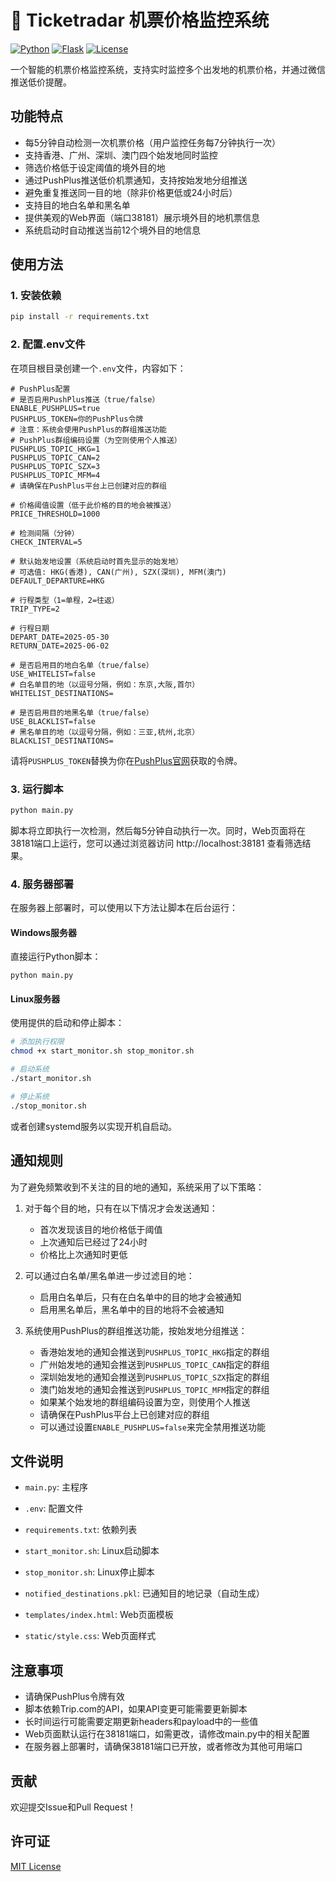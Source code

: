 # 🛫 Ticketradar 机票价格监控系统

[![Python](https://img.shields.io/badge/Python-3.8+-blue.svg)](https://python.org)
[![Flask](https://img.shields.io/badge/Flask-2.2+-green.svg)](https://flask.palletsprojects.com)
[![License](https://img.shields.io/badge/License-MIT-yellow.svg)](LICENSE)

一个智能的机票价格监控系统，支持实时监控多个出发地的机票价格，并通过微信推送低价提醒。

## 功能特点

- 每5分钟自动检测一次机票价格（用户监控任务每7分钟执行一次）
- 支持香港、广州、深圳、澳门四个始发地同时监控
- 筛选价格低于设定阈值的境外目的地
- 通过PushPlus推送低价机票通知，支持按始发地分组推送
- 避免重复推送同一目的地（除非价格更低或24小时后）
- 支持目的地白名单和黑名单
- 提供美观的Web界面（端口38181）展示境外目的地机票信息
- 系统启动时自动推送当前12个境外目的地信息


## 使用方法

### 1. 安装依赖

```bash
pip install -r requirements.txt
```

### 2. 配置.env文件

在项目根目录创建一个`.env`文件，内容如下：

```
# PushPlus配置
# 是否启用PushPlus推送（true/false）
ENABLE_PUSHPLUS=true
PUSHPLUS_TOKEN=你的PushPlus令牌
# 注意：系统会使用PushPlus的群组推送功能
# PushPlus群组编码设置（为空则使用个人推送）
PUSHPLUS_TOPIC_HKG=1
PUSHPLUS_TOPIC_CAN=2
PUSHPLUS_TOPIC_SZX=3
PUSHPLUS_TOPIC_MFM=4
# 请确保在PushPlus平台上已创建对应的群组

# 价格阈值设置（低于此价格的目的地会被推送）
PRICE_THRESHOLD=1000

# 检测间隔（分钟）
CHECK_INTERVAL=5

# 默认始发地设置（系统启动时首先显示的始发地）
# 可选值: HKG(香港), CAN(广州), SZX(深圳), MFM(澳门)
DEFAULT_DEPARTURE=HKG

# 行程类型（1=单程，2=往返）
TRIP_TYPE=2

# 行程日期
DEPART_DATE=2025-05-30
RETURN_DATE=2025-06-02

# 是否启用目的地白名单（true/false）
USE_WHITELIST=false
# 白名单目的地（以逗号分隔，例如：东京,大阪,首尔）
WHITELIST_DESTINATIONS=

# 是否启用目的地黑名单（true/false）
USE_BLACKLIST=false
# 黑名单目的地（以逗号分隔，例如：三亚,杭州,北京）
BLACKLIST_DESTINATIONS=
```

请将`PUSHPLUS_TOKEN`替换为你在[PushPlus官网](http://www.pushplus.plus/)获取的令牌。

### 3. 运行脚本

```bash
python main.py
```

脚本将立即执行一次检测，然后每5分钟自动执行一次。同时，Web页面将在38181端口上运行，您可以通过浏览器访问 http://localhost:38181 查看筛选结果。

### 4. 服务器部署

在服务器上部署时，可以使用以下方法让脚本在后台运行：

#### Windows服务器

直接运行Python脚本：

```batch
python main.py
```

#### Linux服务器

使用提供的启动和停止脚本：

```bash
# 添加执行权限
chmod +x start_monitor.sh stop_monitor.sh

# 启动系统
./start_monitor.sh

# 停止系统
./stop_monitor.sh
```

或者创建systemd服务以实现开机自启动。

## 通知规则

为了避免频繁收到不关注的目的地的通知，系统采用了以下策略：

1. 对于每个目的地，只有在以下情况才会发送通知：
   - 首次发现该目的地价格低于阈值
   - 上次通知后已经过了24小时
   - 价格比上次通知时更低

2. 可以通过白名单/黑名单进一步过滤目的地：
   - 启用白名单后，只有在白名单中的目的地才会被通知
   - 启用黑名单后，黑名单中的目的地将不会被通知

3. 系统使用PushPlus的群组推送功能，按始发地分组推送：
   - 香港始发地的通知会推送到`PUSHPLUS_TOPIC_HKG`指定的群组
   - 广州始发地的通知会推送到`PUSHPLUS_TOPIC_CAN`指定的群组
   - 深圳始发地的通知会推送到`PUSHPLUS_TOPIC_SZX`指定的群组
   - 澳门始发地的通知会推送到`PUSHPLUS_TOPIC_MFM`指定的群组
   - 如果某个始发地的群组编码设置为空，则使用个人推送
   - 请确保在PushPlus平台上已创建对应的群组
   - 可以通过设置`ENABLE_PUSHPLUS=false`来完全禁用推送功能

## 文件说明

- `main.py`: 主程序
- `.env`: 配置文件
- `requirements.txt`: 依赖列表
- `start_monitor.sh`: Linux启动脚本
- `stop_monitor.sh`: Linux停止脚本
- `notified_destinations.pkl`: 已通知目的地记录（自动生成）


- `templates/index.html`: Web页面模板
- `static/style.css`: Web页面样式

## 注意事项

- 请确保PushPlus令牌有效
- 脚本依赖Trip.com的API，如果API变更可能需要更新脚本
- 长时间运行可能需要定期更新headers和payload中的一些值
- Web页面默认运行在38181端口，如需更改，请修改main.py中的相关配置
- 在服务器上部署时，请确保38181端口已开放，或者修改为其他可用端口

## 贡献

欢迎提交Issue和Pull Request！

## 许可证

[MIT License](LICENSE)
